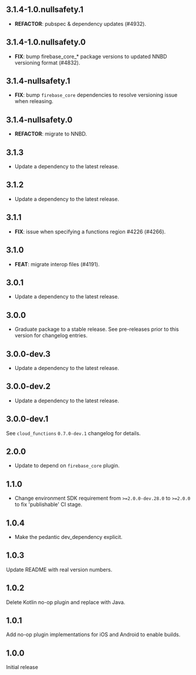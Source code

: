 ## 3.1.4-1.0.nullsafety.1

 - **REFACTOR**: pubspec & dependency updates (#4932).

## 3.1.4-1.0.nullsafety.0

 - **FIX**: bump firebase_core_* package versions to updated NNBD versioning format (#4832).

## 3.1.4-nullsafety.1

 - **FIX**: bump `firebase_core` dependencies to resolve versioning issue when releasing.

## 3.1.4-nullsafety.0

- **REFACTOR**: migrate to NNBD.

## 3.1.3

 - Update a dependency to the latest release.

## 3.1.2

 - Update a dependency to the latest release.

## 3.1.1

 - **FIX**: issue when specifying a functions region #4226 (#4266).

## 3.1.0

 - **FEAT**: migrate interop files (#4191).

## 3.0.1

 - Update a dependency to the latest release.

## 3.0.0

 - Graduate package to a stable release. See pre-releases prior to this version for changelog entries.

## 3.0.0-dev.3

 - Update a dependency to the latest release.

## 3.0.0-dev.2

 - Update a dependency to the latest release.

## 3.0.0-dev.1

See `cloud_functions` `0.7.0-dev.1` changelog for details.

## 2.0.0

* Update to depend on `firebase_core` plugin.

## 1.1.0

* Change environment SDK requirement from `>=2.0.0-dev.28.0` to `>=2.0.0` to fix 'publishable' CI stage.

## 1.0.4

* Make the pedantic dev_dependency explicit.

## 1.0.3

Update README with real version numbers.

## 1.0.2

Delete Kotlin no-op plugin and replace with Java.

## 1.0.1

Add no-op plugin implementations for iOS and Android to enable builds.

## 1.0.0

Initial release
